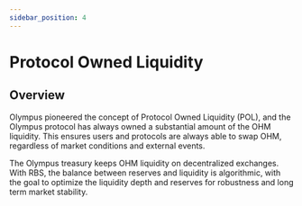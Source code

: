 ```yaml
---
sidebar_position: 4
---
```


# Protocol Owned Liquidity

## Overview

Olympus pioneered the concept of Protocol Owned Liquidity (POL), and the Olympus protocol has always owned a substantial amount of the OHM liquidity. This ensures users and protocols are always able to swap OHM, regardless of market conditions and external events.

The Olympus treasury keeps OHM liquidity on decentralized exchanges. With RBS, the balance between reserves and liquidity is algorithmic, with the goal to optimize the liquidity depth and reserves for robustness and long term market stability.

